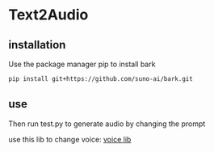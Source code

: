 # Text2Audio

## installation

Use the package manager pip to install bark

```bash
pip install git+https://github.com/suno-ai/bark.git
```

## use

Then run test.py to generate audio by changing the prompt

use this lib to change voice:
[voice lib](https://suno-ai.notion.site/8b8e8749ed514b0cbf3f699013548683?v=bc67cff786b04b50b3ceb756fd05f68c)
